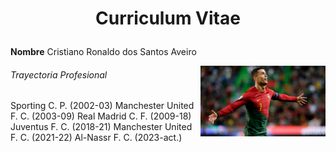 # <p style="text-align: center;">Curriculum Vitae</p> 

**Nombre**
Cristiano Ronaldo dos Santos Aveiro

<img src= "GOAT.jpg" width=200 align=right> 



###### Trayectoria Profesional

Sporting C. P. (2002-03)
Manchester United F. C. (2003-09)
Real Madrid C. F. (2009-18)
Juventus F. C. (2018-21)
Manchester United F. C. (2021-22)
Al-Nassr F. C. (2023-act.)

